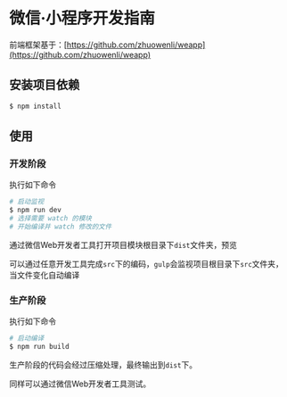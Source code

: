 # 微信·小程序开发指南

前端框架基于：[https://github.com/zhuowenli/weapp](https://github.com/zhuowenli/weapp)

## 安装项目依赖

```bash
$ npm install
```

## 使用

### 开发阶段

执行如下命令

```bash
# 启动监视
$ npm run dev
# 选择需要 watch 的模块
# 开始编译并 watch 修改的文件
```

通过微信Web开发者工具打开项目模块根目录下`dist`文件夹，预览

可以通过任意开发工具完成`src`下的编码，`gulp`会监视项目根目录下`src`文件夹，当文件变化自动编译

### 生产阶段

执行如下命令

```bash
# 启动编译
$ npm run build
```

生产阶段的代码会经过压缩处理，最终输出到`dist`下。

同样可以通过微信Web开发者工具测试。

